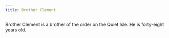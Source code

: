 ```yaml
---
title: Brother Clement
---
```


Brother Clement is a brother of the order on the Quiet Isle. He is forty-eight years old.


